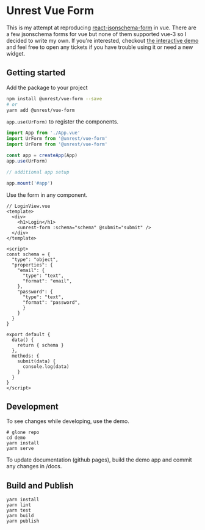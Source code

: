 # Unrest Vue Form

This is my attempt at reproducing [react-jsonschema-form](https://rjsf-team.github.io/react-jsonschema-form/) in vue. There are a few jsonschema forms for vue but none of them supported vue-3 so I decided to write my own. If you're interested, checkout [the interactive demo](https://chriscauley.github.io/unrest-vue-form/) and feel free to open any tickets if you have trouble using it or need a new widget.

## Getting started

Add the package to your project

``` bash
npm install @unrest/vue-form --save
# or
yarn add @unrest/vue-form
```

`app.use(UrForm)` to register the components.

``` javascript
import App from './App.vue'
import UrForm from '@unrest/vue-form'
import UrForm from '@unrest/vue-form'

const app = createApp(App)
app.use(UrForm)

// additional app setup

app.mount('#app')
```

Use the form in any component.

``` vue
// LoginView.vue
<template>
  <div>
    <h1>Login</h1>
    <unrest-form :schema="schema" @submit="submit" />
  </div>
</template>

<script>
const schema = {
  "type": "object",
  "properties": {
    "email": {
      "type": "text",
      "format": "email",
    },
    "password": {
      "type": "text",
      "format": "password",
      }
    }
  }
}

export default {
  data() {
    return { schema }
  },
  methods: {
    submit(data) {
      console.log(data)
    }
  }
}
</script>
```

## Development

To see changes while developing, use the demo.

```
# glone repo
cd demo
yarn install
yarn serve
```

To update documentation (github pages), build the demo app and commit any changes in /docs.

## Build and Publish

```
yarn install
yarn lint
yarn test
yarn build
yarn publish
```

